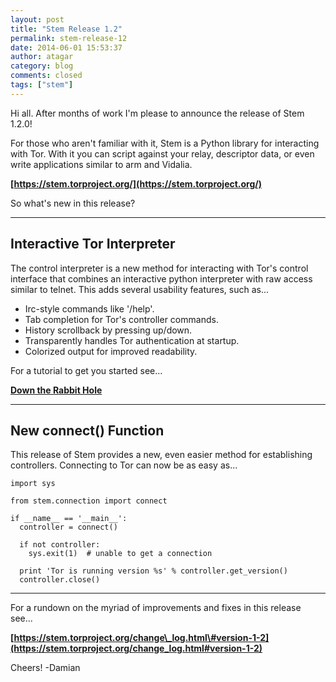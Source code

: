 ```yaml
---
layout: post
title: "Stem Release 1.2"
permalink: stem-release-12
date: 2014-06-01 15:53:37
author: atagar
category: blog
comments: closed
tags: ["stem"]
---
```


Hi all. After months of work I'm please to announce the release of Stem 1.2.0!

For those who aren't familiar with it, Stem is a Python library for interacting with Tor. With it you can script against your relay, descriptor data, or even write applications similar to arm and Vidalia.

**[https://stem.torproject.org/](https://stem.torproject.org/)**

So what's new in this release?

* * * * *

Interactive Tor Interpreter
---------------------------

The control interpreter is a new method for interacting with Tor's control interface that combines an interactive python interpreter with raw access similar to telnet. This adds several usability features, such as...

-   Irc-style commands like '/help'.
-   Tab completion for Tor's controller commands.
-   History scrollback by pressing up/down.
-   Transparently handles Tor authentication at startup.
-   Colorized output for improved readability.

For a tutorial to get you started see...

**[Down the Rabbit Hole](https://stem.torproject.org/tutorials/down_the_rabbit_hole.html)**

* * * * *

New connect() Function
----------------------

This release of Stem provides a new, even easier method for establishing controllers. Connecting to Tor can now be as easy as...

    import sys

    from stem.connection import connect

    if __name__ == '__main__':
      controller = connect()

      if not controller:
        sys.exit(1)  # unable to get a connection

      print 'Tor is running version %s' % controller.get_version()
      controller.close()

  

* * * * *

For a rundown on the myriad of improvements and fixes in this release see...

**[https://stem.torproject.org/change\_log.html\#version-1-2](https://stem.torproject.org/change_log.html#version-1-2)**

Cheers! -Damian
